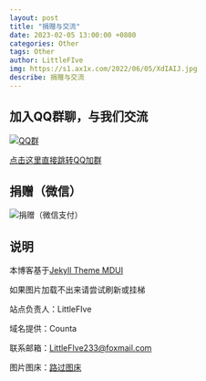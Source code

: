 ```yaml
---
layout: post
title: "捐赠与交流"
date: 2023-02-05 13:00:00 +0800
categories: Other
tags: Other
author: LittleFIve
img: https://s1.ax1x.com/2022/06/05/XdIAIJ.jpg
describe: 捐赠与交流
---
```


## 加入QQ群聊，与我们交流
[![QQ群](https://s1.ax1x.com/2022/06/05/XdIAIJ.jpg)](https://jq.qq.com/?_wv=1027&k=ffityEKG)

[点击这里直接跳转QQ加群](https://jq.qq.com/?_wv=1027&k=ffityEKG)

## 捐赠（微信）

![捐赠（微信支付）](https://wiiu.1919810.com/acnl-editor/resources/pay.png)

## 说明

本博客基于[Jekyll Theme MDUI](https://github.com/KeJunMao/jekyll-theme-mdui)

如果图片加载不出来请尝试刷新或挂梯

站点负责人：LittleFIve

域名提供：Counta

联系邮箱：LittleFIve233@foxmail.com

图片图床：[路过图床](https://imgtu.com/)
